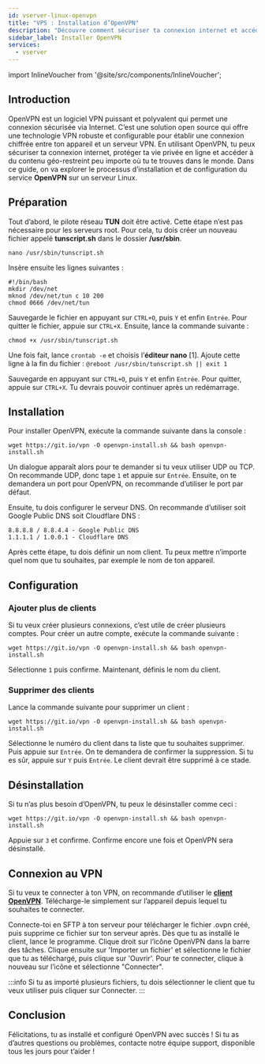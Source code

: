 ```yaml
---
id: vserver-linux-openvpn
title: "VPS : Installation d’OpenVPN"
description: "Découvre comment sécuriser ta connexion internet et accéder à du contenu restreint avec OpenVPN sur serveurs Linux → En savoir plus maintenant"
sidebar_label: Installer OpenVPN
services:
  - vserver
---
```


import InlineVoucher from '@site/src/components/InlineVoucher';

## Introduction

OpenVPN est un logiciel VPN puissant et polyvalent qui permet une connexion sécurisée via Internet. C’est une solution open source qui offre une technologie VPN robuste et configurable pour établir une connexion chiffrée entre ton appareil et un serveur VPN. En utilisant OpenVPN, tu peux sécuriser ta connexion internet, protéger ta vie privée en ligne et accéder à du contenu géo-restreint peu importe où tu te trouves dans le monde. Dans ce guide, on va explorer le processus d’installation et de configuration du service **OpenVPN** sur un serveur Linux.

<InlineVoucher />

## Préparation

Tout d’abord, le pilote réseau **TUN** doit être activé. Cette étape n’est pas nécessaire pour les serveurs root.
Pour cela, tu dois créer un nouveau fichier appelé **tunscript.sh** dans le dossier **/usr/sbin**.

```
nano /usr/sbin/tunscript.sh 
```

Insère ensuite les lignes suivantes :
```
#!/bin/bash
mkdir /dev/net
mknod /dev/net/tun c 10 200
chmod 0666 /dev/net/tun
```

Sauvegarde le fichier en appuyant sur `CTRL+O`, puis `Y` et enfin `Entrée`. Pour quitter le fichier, appuie sur `CTRL+X`. Ensuite, lance la commande suivante :

```
chmod +x /usr/sbin/tunscript.sh
```

Une fois fait, lance ``crontab -e`` et choisis l’**éditeur nano** [1]. Ajoute cette ligne à la fin du fichier :
``` @reboot /usr/sbin/tunscript.sh || exit 1 ```

Sauvegarde en appuyant sur `CTRL+O`, puis `Y` et enfin `Entrée`. Pour quitter, appuie sur `CTRL+X`. Tu devrais pouvoir continuer après un redémarrage.

## Installation

Pour installer OpenVPN, exécute la commande suivante dans la console :
```
wget https://git.io/vpn -O openvpn-install.sh && bash openvpn-install.sh
```

Un dialogue apparaît alors pour te demander si tu veux utiliser UDP ou TCP. On recommande UDP, donc tape `1` et appuie sur `Entrée`. Ensuite, on te demandera un port pour OpenVPN, on recommande d’utiliser le port par défaut.

Ensuite, tu dois configurer le serveur DNS. On recommande d’utiliser soit Google Public DNS soit Cloudflare DNS :
```
8.8.8.8 / 8.8.4.4 - Google Public DNS
1.1.1.1 / 1.0.0.1 - Cloudflare DNS
```

Après cette étape, tu dois définir un nom client. Tu peux mettre n’importe quel nom que tu souhaites, par exemple le nom de ton appareil.

## Configuration

### Ajouter plus de clients

Si tu veux créer plusieurs connexions, c’est utile de créer plusieurs comptes. Pour créer un autre compte, exécute la commande suivante :
```
wget https://git.io/vpn -O openvpn-install.sh && bash openvpn-install.sh
```

Sélectionne `1` puis confirme. Maintenant, définis le nom du client.

### Supprimer des clients

Lance la commande suivante pour supprimer un client :
```
wget https://git.io/vpn -O openvpn-install.sh && bash openvpn-install.sh
```

Sélectionne le numéro du client dans ta liste que tu souhaites supprimer. Puis appuie sur `Entrée`. On te demandera de confirmer la suppression. Si tu es sûr, appuie sur `Y` puis `Entrée`.
Le client devrait être supprimé à ce stade.

## Désinstallation

Si tu n’as plus besoin d’OpenVPN, tu peux le désinstaller comme ceci :
```
wget https://git.io/vpn -O openvpn-install.sh && bash openvpn-install.sh
```
Appuie sur `3` et confirme. Confirme encore une fois et OpenVPN sera désinstallé.

## Connexion au VPN

Si tu veux te connecter à ton VPN, on recommande d’utiliser le **[client OpenVPN](https://openvpn.net/community-downloads/)**. Télécharge-le simplement sur l’appareil depuis lequel tu souhaites te connecter.

Connecte-toi en SFTP à ton serveur pour télécharger le fichier .ovpn créé, puis supprime ce fichier sur ton serveur après. Dès que tu as installé le client, lance le programme. Clique droit sur l’icône OpenVPN dans la barre des tâches. Clique ensuite sur 'Importer un fichier' et sélectionne le fichier que tu as téléchargé, puis clique sur 'Ouvrir'. Pour te connecter, clique à nouveau sur l’icône et sélectionne "Connecter".

:::info
Si tu as importé plusieurs fichiers, tu dois sélectionner le client que tu veux utiliser puis cliquer sur Connecter.
:::

## Conclusion

Félicitations, tu as installé et configuré OpenVPN avec succès ! Si tu as d’autres questions ou problèmes, contacte notre équipe support, disponible tous les jours pour t’aider !

<InlineVoucher />